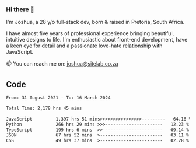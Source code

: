 ### Hi there 👋

I'm Joshua, a 28 y/o full-stack dev, born & raised in Pretoria, South Africa. 

I have almost five years of professional experience bringing beautiful, intuitive designs to life. I'm enthusiastic about front-end development, have a keen eye for detail and a passionate love-hate relationship with JavaScript.

📫 You can reach me on: joshua@sitelab.co.za

## **Code**

<!--START_SECTION:waka-->

```txt
From: 31 August 2021 - To: 16 March 2024

Total Time: 2,178 hrs 45 mins

JavaScript         1,397 hrs 51 mins>>>>>>>>>>>>>>>>---------   64.16 %
Python             266 hrs 29 mins >>>----------------------   12.23 %
TypeScript         199 hrs 6 mins  >>-----------------------   09.14 %
JSON               67 hrs 52 mins  >------------------------   03.11 %
CSS                49 hrs 37 mins  >------------------------   02.28 %
```

<!--END_SECTION:waka-->
